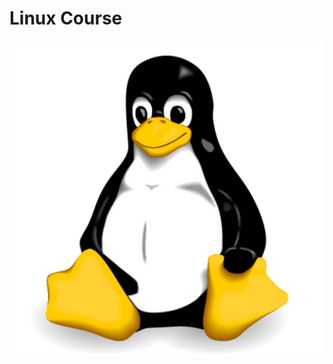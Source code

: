# Linux Course

<img align="center" title="Linux" alt="Linux" width="100%" height="50%" src="Linux.png" />
